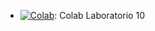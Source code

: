 * [![Colab](https://colab.research.google.com/assets/colab-badge.svg)](https://colab.research.google.com/drive/1adIPB1xoVDGDqgev6Wx_IbhpKf6Amr5s?usp=sharing): Colab Laboratorio 10
